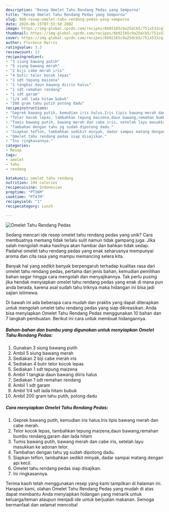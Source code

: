 ```yaml
---
description: "Resep Omelet Tahu Rendang Pedas yang Sempurna"
title: "Resep Omelet Tahu Rendang Pedas yang Sempurna"
slug: 908-resep-omelet-tahu-rendang-pedas-yang-sempurna
date: 2020-06-15T07:53:50.280Z
image: https://img-global.cpcdn.com/recipes/6b92165c9a25dcb5/751x532cq70/omelet-tahu-rendang-pedas-foto-resep-utama.jpg
thumbnail: https://img-global.cpcdn.com/recipes/6b92165c9a25dcb5/751x532cq70/omelet-tahu-rendang-pedas-foto-resep-utama.jpg
cover: https://img-global.cpcdn.com/recipes/6b92165c9a25dcb5/751x532cq70/omelet-tahu-rendang-pedas-foto-resep-utama.jpg
author: Florence Harris
ratingvalue: 3.3
reviewcount: 13
recipeingredient:
- "3 siung bawang putih"
- "5 siung bawang merah"
- "2 biji cabe merah iris"
- "4 butir telor kocok lepas"
- "1 sdt tepung maizena"
- "1 tangkai daun bawang diiris halus"
- "1 sdt remahan rendang"
- "1 sdt garam"
- "1/4 sdt lada hitam bubuk"
- "200 gram tahu putih potong dadu"
recipeinstructions:
- "Geprek bawang putih, kemudian iris halus.Iris tipis bawang merah dan cabe merah."
- "Telor kocok lepas, tambahkan tepung maizena,daun bawang,remahan bumbu rendang,garam dan lada hitam"
- "Tumis bawang putih, bawang merah dan cabe iris, setelah layu masukkan ke adonan telor."
- "Tambahan dengan tahu yg sudah dipotong dadu."
- "Siapkan teflon, tambahkan sedikit minyak, dadar sampai matang dengan api kecil."
- "Omelet tahu rendang pedas siap disajikan."
- "Ini ringkasannya."
categories:
- Resep
tags:
- omelet
- tahu
- rendang

katakunci: omelet tahu rendang 
nutrition: 194 calories
recipecuisine: Indonesian
preptime: "PT36M"
cooktime: "PT47M"
recipeyield: "1"
recipecategory: Lunch

---
```



![Omelet Tahu Rendang Pedas](https://img-global.cpcdn.com/recipes/6b92165c9a25dcb5/751x532cq70/omelet-tahu-rendang-pedas-foto-resep-utama.jpg)

Sedang mencari ide resep omelet tahu rendang pedas yang unik? Cara membuatnya memang tidak terlalu sulit namun tidak gampang juga. Jika salah mengolah maka hasilnya akan hambar dan bahkan tidak sedap. Padahal omelet tahu rendang pedas yang enak seharusnya mempunyai aroma dan cita rasa yang mampu memancing selera kita.



Banyak hal yang sedikit banyak berpengaruh terhadap kualitas rasa dari omelet tahu rendang pedas, pertama dari jenis bahan, kemudian pemilihan bahan segar hingga cara mengolah dan menyajikannya. Tak perlu pusing jika hendak menyiapkan omelet tahu rendang pedas yang enak di mana pun anda berada, karena asal sudah tahu triknya maka hidangan ini bisa jadi sajian istimewa.


Di bawah ini ada beberapa cara mudah dan praktis yang dapat diterapkan untuk mengolah omelet tahu rendang pedas yang siap dikreasikan. Anda bisa menyiapkan Omelet Tahu Rendang Pedas menggunakan 10 bahan dan 7 langkah pembuatan. Berikut ini cara untuk membuat hidangannya.

<!--inarticleads1-->

##### Bahan-bahan dan bumbu yang digunakan untuk menyiapkan Omelet Tahu Rendang Pedas:

1. Gunakan 3 siung bawang putih
1. Ambil 5 siung bawang merah
1. Sediakan 2 biji cabe merah iris
1. Sediakan 4 butir telor kocok lepas
1. Sediakan 1 sdt tepung maizena
1. Ambil 1 tangkai daun bawang diiris halus
1. Sediakan 1 sdt remahan rendang
1. Ambil 1 sdt garam
1. Ambil 1/4 sdt lada hitam bubuk
1. Ambil 200 gram tahu putih, potong dadu




<!--inarticleads2-->

##### Cara menyiapkan Omelet Tahu Rendang Pedas:

1. Geprek bawang putih, kemudian iris halus.Iris tipis bawang merah dan cabe merah.
1. Telor kocok lepas, tambahkan tepung maizena,daun bawang,remahan bumbu rendang,garam dan lada hitam
1. Tumis bawang putih, bawang merah dan cabe iris, setelah layu masukkan ke adonan telor.
1. Tambahan dengan tahu yg sudah dipotong dadu.
1. Siapkan teflon, tambahkan sedikit minyak, dadar sampai matang dengan api kecil.
1. Omelet tahu rendang pedas siap disajikan.
1. Ini ringkasannya.




Terima kasih telah menggunakan resep yang kami tampilkan di halaman ini. Harapan kami, olahan Omelet Tahu Rendang Pedas yang mudah di atas dapat membantu Anda menyiapkan hidangan yang menarik untuk keluarga/teman ataupun menjadi ide untuk berjualan makanan. Semoga bermanfaat dan selamat mencoba!
